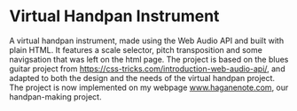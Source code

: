 # Virtual Handpan Instrument
A virtual handpan instrument, made using the Web Audio API and built with plain HTML. It features a scale selector, pitch transposition and some navigsation that was left on the html page. The project is based on the blues guitar project from https://css-tricks.com/introduction-web-audio-api/, and adapted to both the design and the needs of the virtual handpan project. The project is now implemented on my webpage www.haganenote.com, our handpan-making project.
